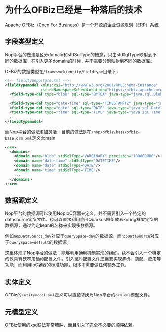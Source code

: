 # 为什么OFBiz已经是一种落后的技术

Apache OFBiz（Open For Business）是一个开源的企业资源规划（ERP）系统

## 字段类型定义
Nop平台的做法是区分domain和stdSqlType的概念，只由stdSqlType映射到不同的数据库，在引入更多domain的时候，并不需要分别映射到不同的数据库。

OFBiz的数据类型在`/framework/entity/fieldtype`目录下，
```xml
<!-- fieldtypepostgre.xml -->
<fieldtypemodel xmlns:xsi="http://www.w3.org/2001/XMLSchema-instance"
                xsi:noNamespaceSchemaLocation="https://ofbiz.apache.org/dtds/fieldtypemodel.xsd">
  <field-type-def type="blob" sql-type="BYTEA" java-type="java.sql.Blob"/>

  <field-type-def type="date-time" sql-type="TIMESTAMPTZ" java-type="java.sql.Timestamp"/>
  <field-type-def type="date" sql-type="DATE" java-type="java.sql.Date"/>
  <field-type-def type="time" sql-type="TIME" java-type="java.sql.Time"/>
  ...
</fieldtypemodel>
```

而Nop平台的做法更加灵活，目前的做法是在`/nop/ofbiz/base/ofbiz-base.orm.xml`定义domain
```xml
<orm>
  <domains>
    <domain name="blob" stdSqlType="VARBINARY" precision="100000000"/>
    <domain name="date-time" stdSqlType="DATETIME"/>
    <domain name="date" stdSqlType="DATE"/>
    <domain name="time" stdSqlType="TIME"/>
    ...
  </domains>
</orm>
```

## 数据源定义

Nop平台的数据源可以使用NopIoC容器来定义，并不需要引入一个特定的datasource定义文件。也可以直接利用底层Quarkus框架或者Spring框架定义的数据源，通过约定bean的名称来实现多数据源。

例如`nopDataSource_dev`对应于`querySpace=dev`的数据源，而`nopDataSource`对应于`querySpace=default`的数据源。

这里体现了Nop平台的做法：能够利用通用机制实现的组织，绝不会引入一个特定的仅具有狭窄用途的配置文件。引入这种配置文件还需要实现解析、装配、应用等功能，而利用IoC容器的标准功能，根本不需要做任何额外工作。

## 实体定义
OFBiz的`entitymodel.xml`定义可以直接转换为Nop平台的`orm.xml`模型文件。

## 元模型定义
OFBiz使用的xsd语法非常臃肿，而且引入了完全不必要的顺序依赖。
